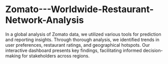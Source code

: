 # Zomato---Worldwide-Restaurant-Network-Analysis
In a global analysis of Zomato data, we utilized various tools for prediction and reporting insights. Through thorough analysis, we identified trends in user preferences, restaurant ratings, and geographical hotspots. Our interactive dashboard presents key findings, facilitating informed decision-making for stakeholders across regions.
